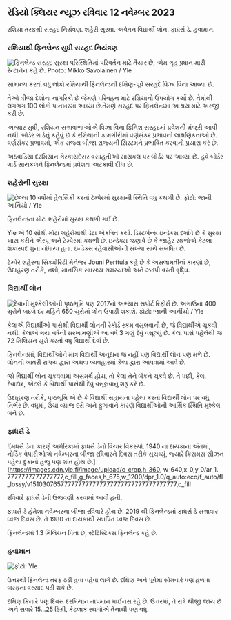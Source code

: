 ## રેડિયો ક્લિયર ન્યૂઝ રવિવાર 12 નવેમ્બર 2023

રશિયા તરફથી સરહદ નિયંત્રણ. શહેરી સુરક્ષા. અવેતન વિદ્યાર્થી લોન. ફાધર્સ ડે. હવામાન.

### રશિયાથી ફિનલેન્ડ સુધી સરહદ નિયંત્રણ

![ફિનલેન્ડ સરહદ સુરક્ષા પરિસ્થિતિમાં પરિવર્તન માટે તૈયાર છે, એમ ગૃહ પ્રધાન મારી રેન્ટાનેન કહે છે. Photo: Mikko Savolainen / Yle](https://images.cdn.yle.fi/image/upload/c_crop,h_2720,w_4836,x_0,y_450/ar_1.7777777777777777,c_fill,g_faces,h_675,w_1200/dpr_1.0/q_auto:eco/f_auto/fl_lossy/v1695988171/39-11790926516b884859ee)

સામાન્ય કરતાં વધુ લોકો રશિયાથી ફિનલેન્ડની દક્ષિણ-પૂર્વ સરહદે વિઝા વિના આવ્યા છે.

તેઓ ત્રીજા દેશોના નાગરિકો છે જેમણે પરિવહન માટે રશિયાનો ઉપયોગ કર્યો છે. તેમાંથી લગભગ 100 લોકો પાનખરમાં આવ્યા છે.તેમણે સરહદ પર ફિનલેન્ડમાં આશ્રય માટે અરજી કરી છે.

અત્યાર સુધી, રશિયન સત્તાવાળાઓએ વિઝા વિના ફિનિશ સરહદમાં પ્રવેશની મંજૂરી આપી નથી. બોર્ડર ગાર્ડનું કહેવું છે કે રશિયાની કામગીરીમાં વર્ણસંકર પ્રભાવની લાક્ષણિકતાઓ છે. વર્ણસંકર પ્રભાવમાં, એક રાજ્ય બીજા રાજ્યની સિસ્ટમને પ્રભાવિત કરવાનો પ્રયાસ કરે છે.

અઠવાડિયા દરમિયાન ગેરકાયદેસર વસાહતીઓ સાયકલ પર બોર્ડર પર આવ્યા છે. હવે બોર્ડર ગાર્ડે સાયકલને ફિનલેન્ડમાં પ્રવેશતા અટકાવી દીધા છે.

### શહેરોની સુરક્ષા

![છેલ્લા 10 વર્ષોમાં હેલસિંકી કરતાં ટેમ્પેરમાં સુરક્ષાની સ્થિતિ વધુ કથળી છે. ફોટો: જાની આર્નિયો / Yle](https://images.cdn.yle.fi/image/upload/c_crop,h_2687,w_4777,x_1,y_258/ar_1.7777777777777777,c_fill,g_faces,h_1577777777777777777777777777777777777777777777777777777777777777777777777777777777777777,c_fill,g_faces,h/0p_05/0/015q_auto:eco/f_auto/fl_lossy/v1699517677/39-1197321654a95de6dbe7)

ફિનલેન્ડના મોટા શહેરોમાં સુરક્ષા કથળી ગઈ છે.

Yle એ 10 સૌથી મોટા શહેરોમાંથી ડેટા એકત્રિત કર્યો. ડિસ્ટર્બન્સ ઇન્ડેક્સ દર્શાવે છે કે સુરક્ષા ખાસ કરીને એસ્પૂ અને ટેમ્પેરમાં કથળી છે. ઇન્ડેક્સ જણાવે છે કે જાહેર સ્થળોએ કેટલા શંકાસ્પદ ગુના નોંધાયા હતા. ઇન્ડેક્સ રહેવાસીઓની સંખ્યા સાથે સંબંધિત છે.

ટેમ્પેરે શહેરના સિક્યોરિટી મેનેજર Jouni Perttula કહે છે કે અસલામતીનાં કારણો છે, ઉદાહરણ તરીકે, નશો, માનસિક સ્વાસ્થ્ય સમસ્યાઓ અને ઝડપી વસ્તી વૃદ્ધિ.

### વિદ્યાર્થી લોન

![ દેવાની મુશ્કેલીઓની પૃષ્ઠભૂમિ પણ 2017નો અભ્યાસ સપોર્ટ રિફોર્મ છે. અગાઉના 400 યુરોને બદલે દર મહિને 650 યુરોમાં લોન ઉપાડી શકાશે. ફોટો: જાની આર્નીયો / Yle](https://images.cdn.yle.fi/image/upload/c_crop,h_3078,w_5472,x_0,y_557/ar_1.777777777777777,c_fill,g_faces,w/1577777777777777777777777777777777777777777777777777777777777777777777777777777777777777777777777777777777777777,c_fill,g_faces,w/15_0/01/020q_auto:eco/f_auto/fl_lossy/v1694583672/39-1171262650149d3dfd0c)

કેલાએ વિદ્યાર્થીઓ પાસેથી વિદ્યાર્થી લોનની રેકોર્ડ રકમ વસૂલવાની છે, જે વિદ્યાર્થીએ ચૂકવી નથી. કેલાએ ગયા વર્ષની સરખામણીએ આ વર્ષે 3 ગણું દેવું વસૂલ્યું છે. કેલા પાસે પહેલેથી જ 72 મિલિયન યુરો કરતાં વધુ વિદ્યાર્થી દેવાં છે.

ફિનલેન્ડમાં, વિદ્યાર્થીઓને માત્ર વિદ્યાર્થી અનુદાન જ નહીં પણ વિદ્યાર્થી લોન પણ મળે છે. લોનની ખાતરી રાજ્ય દ્વારા અથવા વ્યવહારમાં કેલા દ્વારા આપવામાં આવે છે.

જો વિદ્યાર્થી લોન ચૂકવવામાં અસમર્થ હોય, તો કેલા તેને બેંકને ચૂકવે છે. તે પછી, કેલા દેવાદાર, એટલે કે વિદ્યાર્થી પાસેથી દેવું વસૂલવાનું શરૂ કરે છે.

ઉદાહરણ તરીકે, પૃષ્ઠભૂમિ એ છે કે વિદ્યાર્થી સહાયતા પહેલા કરતાં વિદ્યાર્થી લોન પર વધુ નિર્ભર છે. વધુમાં, ઉંચા વ્યાજ દરો અને ફુગાવાને કારણે વિદ્યાર્થીઓની આર્થિક સ્થિતિ મુશ્કેલ બને છે.

### ફાધર્સ ડે

![મધર્સ ડેના કારણે અમેરિકામાં ફાધર્સ ડેનો વિચાર વિકસ્યો. 1940 ના દાયકાના અંતમાં, નોર્ડિક વેપારીઓએ નવેમ્બરના બીજા રવિવારને દિવસ તરીકે સૂચવ્યું, જ્યારે ક્રિસમસ સીઝન પહેલા દુકાનો હજુ પણ શાંત હોય છે.](https://images.cdn.yle.fi/image/upload/c_crop,h_360, w_640,x_0,y_0/ar_1. 7777777777777777,c_fill,g_faces,h_675,w_1200/dpr_1.0/q_auto:eco/f_auto/fl_lossy/v151030765777777777777777777777777777777777,c_fill

રવિવારે ફાધર્સ ડેની ઉજવણી કરવામાં આવી હતી.

ફાધર્સ ડે હંમેશા નવેમ્બરના બીજા રવિવારે હોય છે. 2019 થી ફિનલેન્ડમાં ફાધર્સ ડે સત્તાવાર ધ્વજ દિવસ છે. તે 1980 ના દાયકાથી સ્થાપિત ધ્વજ દિવસ છે.

ફિનલેન્ડમાં 1.3 મિલિયન પિતા છે, સ્ટેટિસ્ટિક્સ ફિનલેન્ડ કહે છે.

### હવામાન

![ ફોટો: Yle](https://images.cdn.yle.fi/image/upload/c_crop,h_1080,w_1919,x_0,y_0/ar_1.7777777777777777,c_fill,g_faces,h_675,w/p_1200/1200:eco/f_auto/fl_lossy/v1699803736/39-11995176550f22164d93)

ઉત્તરથી ફિનલેન્ડ તરફ ઠંડી હવા વહેવા લાગે છે. દક્ષિણ અને પૂર્વમાં સોમવારે પણ હળવા બરફના વરસાદ પડી શકે છે.

દક્ષિણ કિનારે પણ દિવસ દરમિયાન તાપમાન માઈનસ રહે છે. ઉત્તરમાં, તે રાત્રે થીજી જાય છે અને સવારે 15\...25 ડિગ્રી, કેટલાક સ્થળોએ તેનાથી પણ વધુ.